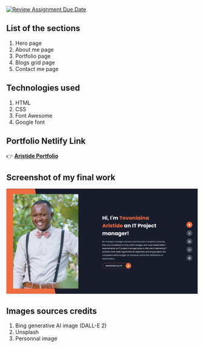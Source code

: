 [![Review Assignment Due Date](https://classroom.github.com/assets/deadline-readme-button-24ddc0f5d75046c5622901739e7c5dd533143b0c8e959d652212380cedb1ea36.svg)](https://classroom.github.com/a/dCrWX-DS)

## List of the sections
1. Hero page
2. About me page
3. Portfolio page
4. Blogs grid page
5. Contact me page
## Technologies used
1. HTML
2. CSS
3. Font Awesome
4. Google font

## Portfolio Netlify Link
👉 **[Aristide Portfolio](https://aristide-portfolio.netlify.app/)**

## Screenshot of my final work
![My final work](./img/finalWork.png "screenshot of my final work")

## Images sources credits
1. Bing generative AI image (DALL-E 2)
2. Unsplash
3. Personnal image